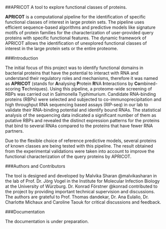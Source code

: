 ##APRICOT
A tool to explore functional classes of proteins.

**APRICOT** is a computational pipeline for the identification of specific functional classes of interest in large protein sets. The pipeline uses efficient sequence-based algorithms and predictive models like signature motifs of protein families for the characterization of user-provided query proteins with specific functional features. The dynamic framework of APRICOT allows the identification of unexplored functional classes of interest in the large protein sets or the entire proteome.

###Introduction

The initial focus of this project was to identify functional domains in bacterial proteins that have the potential to interact with RNA and understand their regulatory roles and mechanisms, therefore it was named as **APRICOT** (stands for **A**nalysing **P**rotein **R**NA **I**nteractions by **Co**mbined-scoring **T**echniques). Using this pipeline, a proteome-wide screening of RBPs was carried out in Salmonella Typhimurium. Candidate RNA-binding proteins (RBPs) were selected and subjected to co-immunoprecipitation and high throughput RNA sequencing based assays (RIP-seq) in our lab to validate their RNA-binding potential and identify bound RNAs. The statistical analysis of the sequencing data indicated a significant number of them as putative RBPs and revealed the distinct expression patterns for the proteins that bind to several RNAs compared to the proteins that have fewer RNA partners.

Due to the flexible choice of reference predictive models, several proteins of known classes are being tested with this pipeline. The result obtained from the experimental validations were taken into account to improve the functional characterization of the query proteins by APRICOT.  

###Authors and Contributors

The tool is designed and developed by Malvika Sharan @malvikasharan in the lab of Prof. Dr. Jörg Vogel in the Institute for Molecular Infection Biology at the University of Würzburg. Dr. Konrad Förstner @konrad contributed to the project by providing important technical supervision and discussions. The authors are grateful to Prof. Thomas dandekar, Dr. Ana Eulalio, Dr. Charlotte Michaux and Caroline Taouk for critical discussions and feedback.

###Documentation

The documentation is under preparation.


